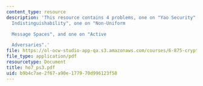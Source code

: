 ```yaml
---
content_type: resource
description: 'This resource contains 4 problems, one on "Yao Security", one on "Neighbour
  Indistinguishability", one on "Non-Uniform

  Message Spaces", and one on "Active

  Adversaries".'
file: https://ol-ocw-studio-app-qa.s3.amazonaws.com/courses/6-875-cryptography-and-cryptanalysis-spring-2005/b9b4c7ae2f67a90e177970d996123f58_ho7_ps3.pdf
file_type: application/pdf
resourcetype: Document
title: ho7_ps3.pdf
uid: b9b4c7ae-2f67-a90e-1779-70d996123f58
---
```

